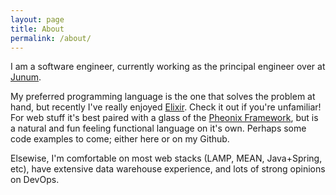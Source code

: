 ```yaml
---
layout: page
title: About
permalink: /about/
---
```


I am a software engineer, currently working as the principal engineer over at [Junum](https://junum.io).

My preferred programming language is the one that solves the problem at hand, but recently I've really enjoyed [Elixir](https://elixir-lang.org/). Check it out if you're unfamiliar! For web stuff it's best paired with a glass of the [Pheonix Framework](https://www.phoenixframework.org/), but is a natural and fun feeling functional language on it's own. Perhaps some code examples to come; either here or on my Github.

Elsewise, I'm comfortable on most web stacks (LAMP, MEAN, Java+Spring, etc), have extensive data warehouse experience, and lots of strong opinions on DevOps. 